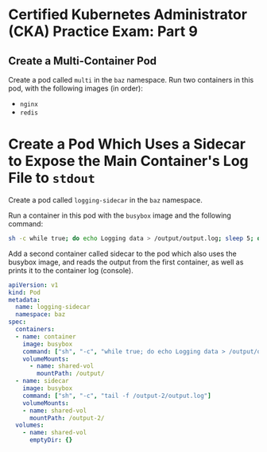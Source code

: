 # Certified Kubernetes Administrator (CKA) Practice Exam: Part 9

## Create a Multi-Container Pod

Create a pod called `multi` in the `baz` namespace. 
Run two containers in this pod, with the following images (in order):
- `nginx`
- `redis`

# Create a Pod Which Uses a Sidecar to Expose the Main Container's Log File to `stdout`

Create a pod called `logging-sidecar` in the `baz` namespace.

Run a container in this pod with the `busybox` image and the following command: 

```sh
sh -c while true; do echo Logging data > /output/output.log; sleep 5; done
```

Add a second container called sidecar to the pod which also uses the busybox image, and reads the output from the first container, as well as prints it to the container log (console).

```yaml
apiVersion: v1
kind: Pod
metadata:
  name: logging-sidecar
  namespace: baz
spec:
  containers:
  - name: container
    image: busybox
    command: ["sh", "-c", "while true; do echo Logging data > /output/output.log; sleep 5; done"]
    volumeMounts:
      - name: shared-vol
        mountPath: /output/
  - name: sidecar
    image: busybox
    command: ["sh", "-c", "tail -f /output-2/output.log"]
    volumeMounts:
    - name: shared-vol
      mountPath: /output-2/
  volumes:
    - name: shared-vol
      emptyDir: {}
```